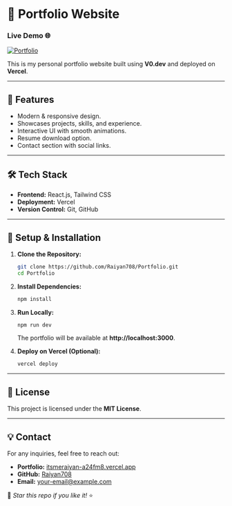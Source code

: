 # 🚀 Portfolio Website

### **Live Demo** 🌐
[![Portfolio](https://img.shields.io/badge/Live-Demo-blue?style=for-the-badge)](https://https://itsmeraiyan.vercel.app/)

This is my personal portfolio website built using **V0.dev** and deployed on **Vercel**.

---

## 📌 **Features**
- Modern & responsive design.
- Showcases projects, skills, and experience.
- Interactive UI with smooth animations.
- Resume download option.
- Contact section with social links.

---

## 🛠️ **Tech Stack**
- **Frontend:** React.js, Tailwind CSS
- **Deployment:** Vercel
- **Version Control:** Git, GitHub

---

## 📂 **Setup & Installation**

1. **Clone the Repository:**
   ```bash
   git clone https://github.com/Raiyan708/Portfolio.git
   cd Portfolio
   ```

2. **Install Dependencies:**
   ```bash
   npm install
   ```

3. **Run Locally:**
   ```bash
   npm run dev
   ```
   The portfolio will be available at **http://localhost:3000**.

4. **Deploy on Vercel (Optional):**
   ```bash
   vercel deploy
   ```

---

## 📜 **License**
This project is licensed under the **MIT License**.

---

## 💡 **Contact**
For any inquiries, feel free to reach out:
- **Portfolio:** [itsmeraiyan-a24fm8.vercel.app](https://itsmeraiyan-a24fm8.vercel.app/)
- **GitHub:** [Raiyan708](https://github.com/Raiyan708)
- **Email:** your-email@example.com

🚀 _Star this repo if you like it!_ ⭐
